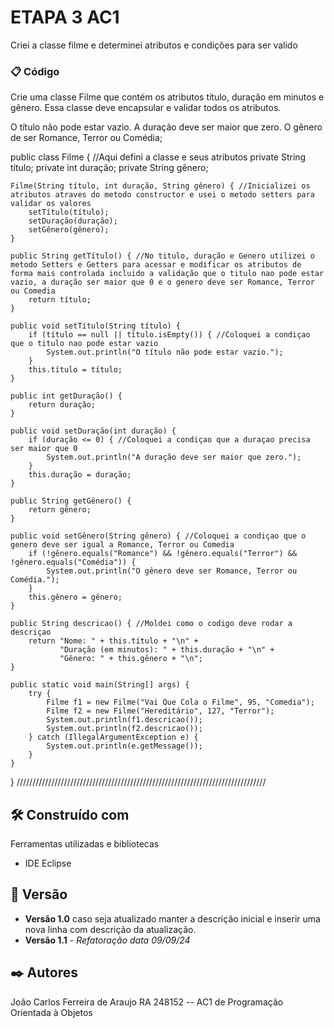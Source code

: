 # ETAPA 3 AC1

Criei a classe filme e determinei atributos e condições para ser valido 

### 📋 Código
Crie uma classe Filme que contém os atributos título, duração em minutos e gênero. Essa classe deve encapsular e validar todos os atributos.

O título não pode estar vazio.
A duração deve ser maior que zero.
O gênero de ser Romance, Terror ou Comédia;

public class Filme { //Aqui defini a classe e seus atributos
    private String título;
    private int duração;
    private String gênero;

    Filme(String título, int duração, String gênero) { //Inicializei os atributos atraves do metodo constructor e usei o metodo setters para validar os valores
        setTítulo(título);
        setDuração(duração);
        setGênero(gênero);
    }

    public String getTítulo() { //No titulo, duração e Genero utilizei o metodo Setters e Getters para acessar e modificar os atributos de forma mais controlada incluido a validação que o titulo nao pode estar vazio, a duração ser maior que 0 e o genero deve ser Romance, Terror ou Comedia
        return título;
    }

    public void setTítulo(String título) {
        if (título == null || título.isEmpty()) { //Coloquei a condiçao que o titulo nao pode estar vazio
            System.out.println("O título não pode estar vazio.");
        }
        this.título = título;
    }

    public int getDuração() {
        return duração;
    }

    public void setDuração(int duração) { 
        if (duração <= 0) { //Coloquei a condiçao que a duraçao precisa ser maior que 0
            System.out.println("A duração deve ser maior que zero.");
        }
        this.duração = duração;
    }

    public String getGênero() {
        return gênero;
    }

    public void setGênero(String gênero) { //Coloquei a condiçao que o genero deve ser igual a Romance, Terror ou Comedia
        if (!gênero.equals("Romance") && !gênero.equals("Terror") && !gênero.equals("Comédia")) { 
            System.out.println("O gênero deve ser Romance, Terror ou Comédia.");
        }
        this.gênero = gênero;
    }

    public String descricao() { //Moldei como o codigo deve rodar a descriçao
        return "Nome: " + this.título + "\n" +
               "Duração (em minutos): " + this.duração + "\n" +
               "Gênero: " + this.gênero + "\n";
    }

    public static void main(String[] args) {
        try {
            Filme f1 = new Filme("Vai Que Cola o Filme", 95, "Comedia");
            Filme f2 = new Filme("Hereditário", 127, "Terror");
            System.out.println(f1.descricao());
            System.out.println(f2.descricao());
        } catch (IllegalArgumentException e) {
            System.out.println(e.getMessage());
        }
    }
}
///////////////////////////////////////////////////////////////////////////////


## 🛠️ Construído com

Ferramentas utilizadas e bibliotecas

* IDE Eclipse

## 📌 Versão

* **Versão 1.0** caso seja atualizado manter a descrição inicial e inserir uma nova linha com descrição da atualização.
* **Versão 1.1** - *Refatoração* *data 09/09/24*

## ✒️ Autores

João Carlos Ferreira de Araujo RA 248152 -- AC1 de Programação Orientada à Objetos
